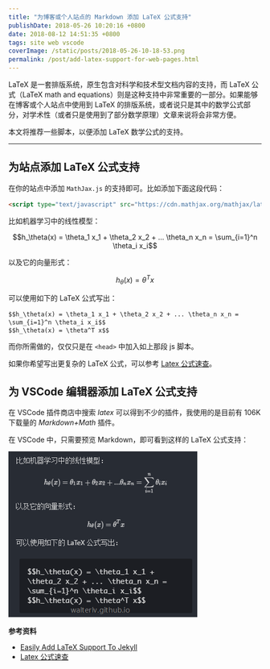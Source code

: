 ```yaml
---
title: "为博客或个人站点的 Markdown 添加 LaTeX 公式支持"
publishDate: 2018-05-26 10:20:16 +0800
date: 2018-08-12 14:51:35 +0800
tags: site web vscode
coverImage: /static/posts/2018-05-26-10-18-53.png
permalink: /post/add-latex-support-for-web-pages.html
---
```


LaTeX 是一套排版系统，原生包含对科学和技术型文档内容的支持，而 LaTeX 公式（LaTeX math and equations）则是这种支持中非常重要的一部分。如果能够在博客或个人站点中使用到 LaTeX 的排版系统，或者说只是其中的数学公式部分，对学术性（或者只是使用到了部分数学原理）文章来说将会非常方便。

本文将推荐一些脚本，以便添加 LaTeX 数学公式的支持。

---

## 为站点添加 LaTeX 公式支持

在你的站点中添加 `MathJax.js` 的支持即可。比如添加下面这段代码：

```html
<script type="text/javascript" src="https://cdn.mathjax.org/mathjax/latest/MathJax.js?config=TeX-AMS-MML_HTMLorMML"></script>
```

比如机器学习中的线性模型：

$$h_\theta(x) = \theta_1 x_1 + \theta_2 x_2 + ... \theta_n x_n = \sum_{i=1}^n \theta_i x_i$$

以及它的向量形式：

$$h_\theta(x) = \theta^T x$$

可以使用如下的 LaTeX 公式写出：

```
$$h_\theta(x) = \theta_1 x_1 + \theta_2 x_2 + ... \theta_n x_n = \sum_{i=1}^n \theta_i x_i$$
$$h_\theta(x) = \theta^T x$$
```

而你所需做的，仅仅只是在 `<head>` 中加入如上那段 js 脚本。

如果你希望写出更复杂的 LaTeX 公式，可以参考 [Latex 公式速查](https://lindexi.oschina.io/lindexi/post/Latex-%E5%85%AC%E5%BC%8F%E9%80%9F%E6%9F%A5.html)。

## 为 VSCode 编辑器添加 LaTeX 公式支持

在 VSCode 插件商店中搜索 *latex* 可以得到不少的插件，我使用的是目前有 106K 下载量的 *Markdown+Math* 插件。

在 VSCode 中，只需要预览 Markdown，即可看到这样的 LaTeX 公式支持：

![](/static/posts/2018-05-26-10-18-53.png)

**参考资料**

- [Easily Add LaTeX Support To Jekyll](http://cushychicken.github.io/easy-latex-in-jekyll)
- [Latex 公式速查](https://lindexi.oschina.io/lindexi/post/Latex-%E5%85%AC%E5%BC%8F%E9%80%9F%E6%9F%A5.html)


